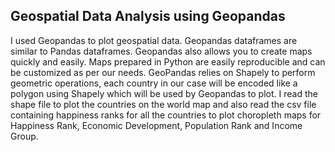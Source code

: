 ## Geospatial Data Analysis using Geopandas

I used Geopandas to plot geospatial data. Geopandas dataframes are similar to Pandas dataframes. Geopandas also allows you to create maps quickly and easily. Maps prepared in Python are easily reproducible and can be customized as per our needs. GeoPandas relies on Shapely to perform geometric operations, each country in our case will be encoded like a polygon using Shapely which will be used by Geopandas to plot.
I read the shape file to plot the countries on the world map and also read the csv file containing happiness ranks for all the countries to plot choropleth maps for Happiness Rank, Economic Development, Population Rank and Income Group. 

